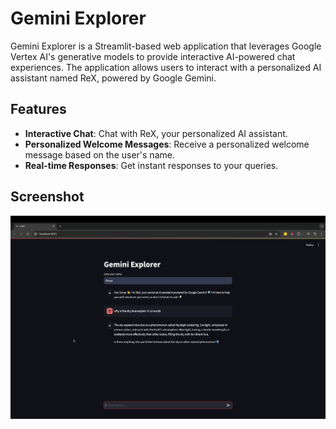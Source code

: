 # Gemini Explorer

Gemini Explorer is a Streamlit-based web application that leverages Google Vertex AI's generative models to provide interactive AI-powered chat experiences. The application allows users to interact with a personalized AI assistant named ReX, powered by Google Gemini.

## Features

- **Interactive Chat**: Chat with ReX, your personalized AI assistant.
- **Personalized Welcome Messages**: Receive a personalized welcome message based on the user's name.
- **Real-time Responses**: Get instant responses to your queries.

## Screenshot

![Gemini Explorer](Screenshot.png)
